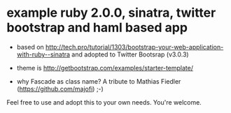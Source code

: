 example ruby 2.0.0, sinatra, twitter bootstrap and haml based app
====

* based on http://tech.pro/tutorial/1303/bootstrap-your-web-application-with-ruby--sinatra and adopted to Twitter Bootsrap (v3.0.3)

* theme is http://getbootstrap.com/examples/starter-template/

* why Fascade as class name? A tribute to Mathias Fiedler (https://github.com/majofi) ;-)

Feel free to use and adopt this to your own needs. You're welcome.
